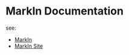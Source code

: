 # MarkIn Documentation

see:
- [MarkIn](https://github.com/shiki-01/MarkIn)
- [MarkIn Site](https://shiki-01.github.io/MarkIn/)